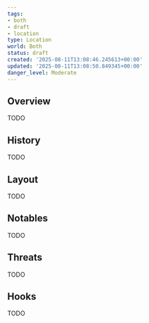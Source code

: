 ```yaml
---
tags:
- both
- draft
- location
type: Location
world: Both
status: draft
created: '2025-08-11T13:08:46.245613+00:00'
updated: '2025-08-11T13:08:50.849345+00:00'
danger_level: Moderate
---
```



## Overview

TODO
## History

TODO
## Layout

TODO
## Notables

TODO
## Threats

TODO
## Hooks

TODO

